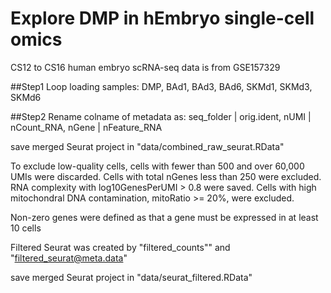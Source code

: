 # Explore DMP in hEmbryo single-cell omics
CS12 to CS16 human embryo scRNA-seq data is from GSE157329

##Step1
Loop loading samples: DMP, BAd1, BAd3, BAd6, SKMd1, SKMd3, SKMd6

##Step2
Rename colname of metadata as:
seq_folder | orig.ident,
nUMI | nCount_RNA,
nGene | nFeature_RNA

save merged Seurat project in "data/combined_raw_seurat.RData"  

To exclude low-quality cells, cells with fewer than 500 and over 60,000 UMIs were discarded. Cells with total nGenes less than 250 were
excluded. RNA complexity with log10GenesPerUMI > 0.8 were saved. Cells with high mitochondral DNA contamination, mitoRatio >= 20%, 
were excluded.  

Non-zero genes were defined as that a gene must be expressed in at least 10 cells  

Filtered Seurat was created by "filtered_counts"" and "filtered_seurat@meta.data"  

save merged Seurat project in "data/seurat_filtered.RData"
